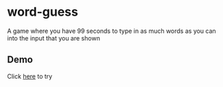 # word-guess
A game where you have 99 seconds to type in as much words as you can into the input that you are shown
## Demo
Click [here]() to try
